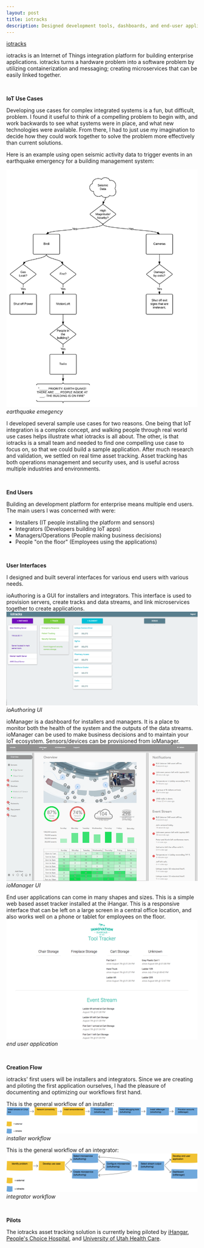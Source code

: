 ```yaml
---
layout: post
title: iotracks
description: Designed development tools, dashboards, and end-user applications for an enterprise Internet of Things application platform. This project required me to understand advanced technical concepts that were previously out of my comfort zone.
---
```


[iotracks](http://www.iotracks.com)

iotracks is an Internet of Things integration platform for building enterprise applications. iotracks turns a hardware problem into a software problem by utilizing containerization and messaging; creating microservices that can be easily linked together.

<br>

**IoT Use Cases**

Developing use cases for complex integrated systems is a fun, but difficult, problem. I found it useful to think of a compelling problem to begin with, and work backwards to see what systems were in place, and what new technologies were available. From there, I had to just use my imagination to decide how they could work together to solve the problem more effectively than current solutions.

Here is an example using open seismic activity data to trigger events in an earthquake emergency for a building management system:

![earthquake](/images/earthquake.png)
*earthquake emegency*

I developed several sample use cases for two reasons. One being that IoT integration is a complex concept, and walking people through real world use cases helps illustrate what iotracks is all about. The other, is that iotracks is a small team and needed to find one compelling use case to focus on, so that we could build a sample application. After much research and validation, we settled on real time asset tracking. Asset tracking has both operations management and security uses, and is useful across multiple industries and environments.

<br>

**End Users**

Building an development platform for enterprise means multiple end users. The main users I was concerned with were:

 * Installers (IT people installing the platform and sensors)
 * Integrators (Developers building IoT apps)
 * Managers/Operations (People making business decisions)
 * People "on the floor" (Employees using the applications)

<br>

**User Interfaces**

I designed and built several interfaces for various end users with various needs.

ioAuthoring is a GUI for installers and integrators. This interface is used to provision servers, create tracks and data streams, and link microservices together to create applications.
![ioAuthoring](/images/ioauthoring.png)
*ioAuthoring UI*

ioManager is a dashboard for installers and managers. It is a place to monitor both the health of the system and the outputs of the data streams. ioManager can be used to make business decisions and to maintain your IoT ecosystem. Sensors/devices can be provisioned from ioManager.
![ioManager](/images/assettracking.png)
*ioManager UI*

End user applications can come in many shapes and sizes. This is a simple web based asset tracker installed at the iHangar. This is a responsive interface that can be left on a large screen in a central office location, and also works well on a phone or tablet for employees on the floor.
![End user applications](/images/tooltracker.png)
*end user application*

<br>

**Creation Flow**

iotracks' first users will be installers and integrators. Since we are creating and piloting the first application ourselves, I had the pleasure of documenting and optimizing our workflows first hand.

This is the general workflow of an installer:
![installer](/images/installer.png)
*installer workflow*

This is the general workflow of an integrator:
![integrator](/images/integrator.png)
*integrator workflow*

<br>

**Pilots**

The iotracks asset tracking solution is currently being piloted by [iHangar](http://www.ihangar.org), [People's Choice Hospital](http://www.peopleschoicehospital.com), and [University of Utah Health Care](http://healthcare.utah.edu/).

